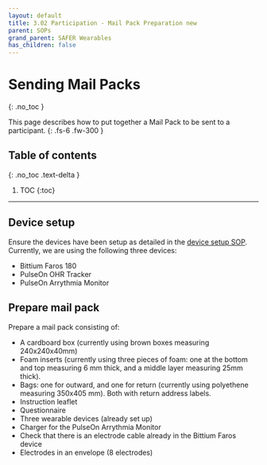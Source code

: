 ```yaml
---
layout: default
title: 3.02 Participation - Mail Pack Preparation new
parent: SOPs
grand_parent: SAFER Wearables
has_children: false
---
```


# Sending Mail Packs
{: .no_toc }

This page describes how to put together a Mail Pack to be sent to a participant.
{: .fs-6 .fw-300 }

## Table of contents
{: .no_toc .text-delta }

1. TOC
{:toc}

---

## Device setup

Ensure the devices have been setup as detailed in the [device setup SOP](./device_preparation). Currently, we are using the following three devices:
- Bittium Faros 180
- PulseOn OHR Tracker
- PulseOn Arrythmia Monitor

## Prepare mail pack

Prepare a mail pack consisting of:
- A cardboard box (currently using brown boxes measuring 240x240x40mm)
- Foam inserts (currently using three pieces of foam: one at the bottom and top measuring 6 mm thick, and a middle layer measuring 25mm thick).
- Bags: one for outward, and one for return (currently using polyethene measuring 350x405 mm). Both with return address labels.
- Instruction leaflet
- Questionnaire
- Three wearable devices (already set up)
- Charger for the PulseOn Arrythmia Monitor
- Check that there is an electrode cable already in the Bittium Faros device
- Electrodes in an envelope (8 electrodes)